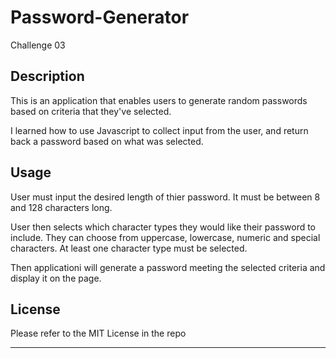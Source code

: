 # Password-Generator
Challenge 03

## Description

This is an application that enables users to generate random passwords based on criteria that they've selected. 

I learned how to use Javascript to collect input from the user, and return back a password based on what was selected. 
 

## Usage

User must input the desired length of thier password. It must be between 8 and 128 characters long.  

User then selects which character types they would like their password to include. They can choose from uppercase, lowercase, numeric and special characters. At least one character type must be selected. 

Then applicationi will generate a password meeting the selected criteria and display it on the page. 

## License

Please refer to the MIT License in the repo

---